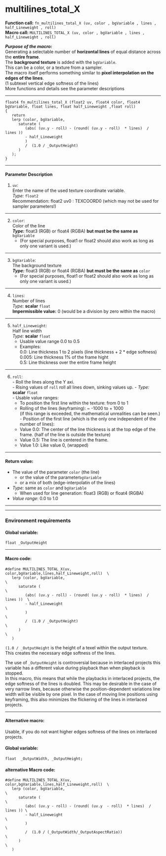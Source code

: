 # multilines_total_X

**Function call:** `fn_multilines_total_X (uv, color , bgVariable , lines , half_Lineweight , roll)`   
**Macro call:** `MULTILINES_TOTAL_X (uv, color , bgVariable , lines , half_Lineweight , roll)`  
  
***Purpose of the macro:***  
Generating a selectable number of **horizontal lines** of equal distance across the **entire frame**.  
The **background texture** is added with the `bgVariable`.  
This can be a color, or a texture from a sampler.  
The macro itself performs something similar to **pixel interpolation on the edges of the lines**.  
(1 subtexel vertical edge softness of the lines)  
More functions and details see the parameter descriptions  

---

```` Code
float4 fn_multilines_total_X (float2 uv, float4 color, float4 bgVariable, float lines, float half_Lineweight ,float roll)
{
   return  
   lerp (color, bgVariable,
      saturate (
         (abs( (uv.y - roll) - (round( (uv.y - roll)  * lines)  / lines ))
         - half_Lineweight
         )
         /  (1.0 / _OutputHeight)
      )
   );
}
````   



---

#### Parameter Description  
  
   1. `uv`:  
     Enter the name of the used texture coordinate variable.  
     *Type:* `float2`  
     Recommendation: float2 uv0 : TEXCOORD0   (which may not be used for sampler parameters!)


---

  
   2. `color`:  
     Color of the line  
     ***Type:*** float3 (RGB) or float4 (RGBA) **but must be the same as** `bgVariable`  
       - (For special purposes, float1 or float2 should also work as long as only one variant is used.) 
  
---

   3. `bgVariable`:  
     The background texture  
     ***Type:*** float3 (RGB) or float4 (RGBA) **but must be the same as** `color`  
       - (For special purposes, float1 or float2 should also work as long as only one variant is used.)  
       
---

   4. `lines`:  
     Number of lines  
     *Type:* **scalar** `float`  
     **Impermissible value:** 0 (would be a division by zero within the macro)

---

   5. `half_Lineweight`:  
     Half line width  
     *Type:* **scalar** `float`  
       - Usable value range 0.0 to 0.5  
       - Examples:  
         0.0:  Line thickness 1 to 2 pixels  (line thickness + 2 * edge softness)  
         0.005: Line thickness 1% of the frame hight  
         0.5:  Line thickness over the entire frame height  
         
---
   
   6. `roll`:  
     - Roll the lines along the Y axi.  
     - Rising values of `roll` roll all lines down, sinking values up.
     - *Type:* **scalar** `float`  
     - Usable value ranges:  
       - To position the first line within the texture: from 0 to 1  
       - Rolling of the lines (keyframing): ~ -1000 to + 1000  
         (if this range is exceeded, the mathematical unrealities can be seen.)  
     - Position of the first line (which is the only one independent of the number of lines): 
       - Value 0.0: The center of the line thickness is at the top  edge of the frame. (half of the line is outside the texture)   
       - Value 0.5: The line is centered in the frame.  
       - Value 1.0: Like value 0, (wrapped)  


---

 #### Return value:
   - The value of the parameter `color` (the line)  
     - or the value of the parameter`bgVariable`  
     - or a mix of both (edge-interpolatin of the lines)  
   - *Type:* same as `color` and `bgVariable`  
      - When used for line generation: float3 (RGB) or float4 (RGBA)  
   - *Value range*: 0.0 to 1.0  

 
---
---

### Environment requirements

#### Global variable:
  `float _OutputHeight`

---

#### Macro code:

```` Code
#define MULTILINES_TOTAL_X(uv, color,bgVariable,lines,half_Lineweight,roll)  \
   lerp (color, bgVariable,                                                 \
      saturate (                                                            \
         (abs( (uv.y - roll) - (round( (uv.y - roll)  * lines)  / lines ))  \
         - half_Lineweight                                                  \
         )                                                                  \
         /  (1.0 / _OutputHeight)                                           \
      )                                                                     \
   )
````   
`(1.0 / _OutputHeight` is the height of a texel within the output texture.  
This creates the necessary edge softness of the lines.

The use of `_OutputHeight` is controversial because in interlaced projects this variable has a different value during playback than when playback is stopped.  
In this macro, this means that while the playbacks in interlaced projects, the edge softness of the lines is doubled. This may be desirable in the case of very narrow lines, because otherwise the position-dependent variations line width will be visible by one pixel. In the case of moving line positions using keyframing, this also minimizes the flickering of the lines in interlaced projects.
  
---

#### Alternative macro:
  Usable, if you do not want higher edges softness of the lines on interlaced projects.

#### Global variable:
  `float  _OutputWidth, _OutputHeight;`  


#### alternative Macro code:
  
```` Code
#define MULTILINES_TOTAL_X(uv, color,bgVariable,lines,half_Lineweight,roll)  \
   lerp (color, bgVariable,                                                 \
      saturate (                                                            \
         (abs( (uv.y - roll) - (round( (uv.y  - roll)  * lines)  / lines )) \
         - half_Lineweight                                                  \
         )                                                                  \
         /  (1.0 / (_OutputWidth/_OutputAspectRatio))                       \
      )                                                                     \
   )

````
